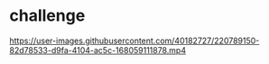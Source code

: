 # challenge


https://user-images.githubusercontent.com/40182727/220789150-82d78533-d9fa-4104-ac5c-168059111878.mp4


